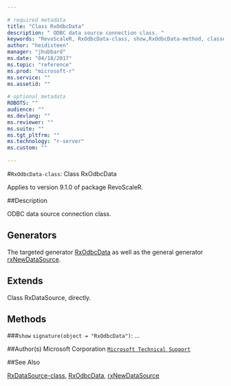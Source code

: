 ```yaml
--- 
 
# required metadata 
title: "Class RxOdbcData" 
description: " ODBC data source connection class. " 
keywords: "RevoScaleR, RxOdbcData-class, show,RxOdbcData-method, classes" 
author: "heidisteen" 
manager: "jhubbard" 
ms.date: "04/18/2017" 
ms.topic: "reference" 
ms.prod: "microsoft-r" 
ms.service: "" 
ms.assetid: "" 
 
# optional metadata 
ROBOTS: "" 
audience: "" 
ms.devlang: "" 
ms.reviewer: "" 
ms.suite: "" 
ms.tgt_pltfrm: "" 
ms.technology: "r-server" 
ms.custom: "" 
 
--- 
```

 
 
 
 
 #`RxOdbcData-class`: Class RxOdbcData

 Applies to version 9.1.0 of package RevoScaleR.
 
 ##Description
 
ODBC data source connection class.
 
 
 ## Generators 

 
The targeted generator [RxOdbcData](../../scaler/packagehelp/rxodbcdata.md) as well as the general generator
[rxNewDataSource](rxnew.md).
 
 ## Extends 

 
Class RxDataSource, directly.
 
 ## Methods 

 


###`show`
`signature(object = "RxOdbcData")`: ...



 
 ##Author(s)
 Microsoft Corporation [`Microsoft Technical Support`](https://go.microsoft.com/fwlink/?LinkID=698556&clcid=0x409)
 
 
 ##See Also
 
[RxDataSource-class](rxdatasource-class.md),
[RxOdbcData](../../scaler/packagehelp/rxodbcdata.md),
[rxNewDataSource](rxnew.md)
   
 
